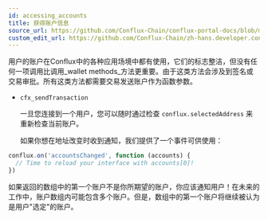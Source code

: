 ```yaml
---
id: accessing_accounts
title: 获得账户信息
source_url: https://github.com/Conflux-Chain/conflux-portal-docs/blob/master/docs/en/portal/Main_Concepts/Accessing_Accounts.md
custom_edit_url: https://github.com/Conflux-Chain/zh-hans.developer.conflux-chain.org/edit/master/docs/conflux-portal/Main_Concepts/Accessing_Accounts.md
---
```

用户的账户在Conflux中的各种应用场境中都有使用，它们的标志整洁，但没有任何一项调用比调用_wallet methods_方法更重要。由于这类方法会涉及到签名或交易审批。所有这类方法都需要交易发送账户作为函数参数。

- `cfx_sendTransaction`

     一旦您连接到一个用户，您可以随时通过检查 `conflux.selectedAddress` 来重新检查当前账户。

    如果你想在地址改变时收到通知，我们提供了一个事件可供使用：

```javascript
conflux.on('accountsChanged', function (accounts) {
  // Time to reload your interface with accounts[0]!
})
```

如果返回的数组中的第一个账户不是你所期望的账户，你应该通知用户！在未来的工作中，账户数组内可能包含多个账户。但是，数组中的第一个账户将继续被认为是用户"选定"的账户。
